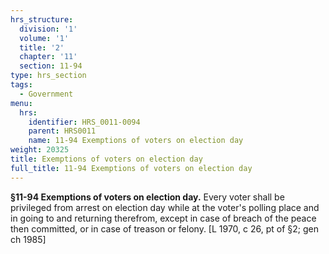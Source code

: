 ```yaml
---
hrs_structure:
  division: '1'
  volume: '1'
  title: '2'
  chapter: '11'
  section: 11-94
type: hrs_section
tags:
  - Government
menu:
  hrs:
    identifier: HRS_0011-0094
    parent: HRS0011
    name: 11-94 Exemptions of voters on election day
weight: 20325
title: Exemptions of voters on election day
full_title: 11-94 Exemptions of voters on election day
---
```

**§11-94 Exemptions of voters on election day.** Every voter shall be privileged from arrest on election day while at the voter's polling place and in going to and returning therefrom, except in case of breach of the peace then committed, or in case of treason or felony. [L 1970, c 26, pt of §2; gen ch 1985]